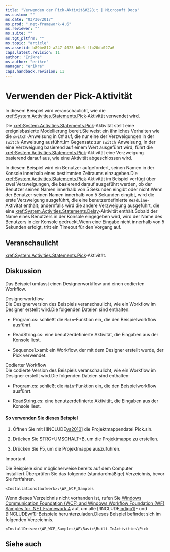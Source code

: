 ```yaml
---
title: "Verwenden der Pick-Aktivit&#228;t | Microsoft Docs"
ms.custom: ""
ms.date: "03/30/2017"
ms.prod: ".net-framework-4.6"
ms.reviewer: ""
ms.suite: ""
ms.tgt_pltfrm: ""
ms.topic: "article"
ms.assetid: b89be812-a247-4025-b0e3-ffb20db027a6
caps.latest.revision: 11
author: "Erikre"
ms.author: "erikre"
manager: "erikre"
caps.handback.revision: 11
---
```

# Verwenden der Pick-Aktivit&#228;t
In diesem Beispiel wird veranschaulicht, wie die <xref:System.Activities.Statements.Pick>\-Aktivität verwendet wird.  
  
 Die <xref:System.Activities.Statements.Pick>\-Aktivität stellt eine ereignisbasierte Modellierung bereit.Sie weist ein ähnliches Verhalten wie die `switch`\-Anweisung in C\# auf, die nur eine der Verzweigungen in der `switch`\-Anweisung ausführt.Im Gegensatz zur `switch`\-Anweisung, in der eine Verzweigung basierend auf einem Wert ausgeführt wird, führt die <xref:System.Activities.Statements.Pick>\-Aktivität eine Verzweigung basierend darauf aus, wie eine Aktivität abgeschlossen wird.  
  
 In diesem Beispiel wird ein Benutzer aufgefordert, seinen Namen in der Konsole innerhalb eines bestimmten Zeitraums einzugeben.Die <xref:System.Activities.Statements.Pick>\-Aktivität im Beispiel verfügt über zwei Verzweigungen, die basierend darauf ausgeführt werden, ob der Benutzer seinen Namen innerhalb von 5 Sekunden eingibt oder nicht.Wenn der Benutzer seinen Namen innerhalb von 5 Sekunden eingibt, wird die erste Verzweigung ausgeführt, die eine benutzerdefinierte `ReadLine`\-Aktivität enthält; andernfalls wird die andere Verzweigung ausgeführt, die eine <xref:System.Activities.Statements.Delay>\-Aktivität enthält.Sobald der Name eines Benutzers in der Konsole eingegeben wird, wird der Name des Benutzers in der Konsole gedruckt.Wenn eine Eingabe nicht innerhalb von 5 Sekunden erfolgt, tritt ein Timeout für den Vorgang auf.  
  
## Veranschaulicht  
 <xref:System.Activities.Statements.Pick>\-Aktivität.  
  
## Diskussion  
 Das Beispiel umfasst einen Designerworkflow und einen codierten Workflow.  
  
 Designerworkflow  
 Die Designerversion des Beispiels veranschaulicht, wie ein Workflow im Designer erstellt wird.Die folgenden Dateien sind enthalten:  
  
-   Program.cs: schließt die `Main`\-Funktion ein, die den Beispielworkflow ausführt.  
  
-   ReadString.cs: eine benutzerdefinierte Aktivität, die Eingaben aus der Konsole liest.  
  
-   Sequence1.xaml: ein Workflow, der mit dem Designer erstellt wurde, der Pick verwendet.  
  
 Codierter Workflow  
 Die codierte Version des Beispiels veranschaulicht, wie ein Workflow im Designer erstellt wird.Die folgenden Dateien sind enthalten:  
  
-   Program.cs: schließt die `Main`\-Funktion ein, die den Beispielworkflow ausführt.  
  
-   ReadString.cs: eine benutzerdefinierte Aktivität, die Eingaben aus der Konsole liest.  
  
#### So verwenden Sie dieses Beispiel  
  
1.  Öffnen Sie mit [!INCLUDE[vs2010](../../../../includes/vs2010-md.md)] die Projektmappendatei Pick.sln.  
  
2.  Drücken Sie STRG\+UMSCHALT\+B, um die Projektmappe zu erstellen.  
  
3.  Drücken Sie F5, um die Projektmappe auszuführen.  
  
> [!IMPORTANT]
>  Die Beispiele sind möglicherweise bereits auf dem Computer installiert.Überprüfen Sie das folgende \(standardmäßige\) Verzeichnis, bevor Sie fortfahren.  
>   
>  `<Installationslaufwerk>:\WF_WCF_Samples`  
>   
>  Wenn dieses Verzeichnis nicht vorhanden ist, rufen Sie [Windows Communication Foundation \(WCF\) and Windows Workflow Foundation \(WF\) Samples for .NET Framework 4](http://go.microsoft.com/fwlink/?LinkId=150780) auf, um alle [!INCLUDE[indigo1](../../../../includes/indigo1-md.md)]\- und [!INCLUDE[wf1](../../../../includes/wf1-md.md)]\-Beispiele herunterzuladen.Dieses Beispiel befindet sich im folgenden Verzeichnis.  
>   
>  `<InstallDrive>:\WF_WCF_Samples\WF\Basic\Built-InActivities\Pick`  
  
## Siehe auch